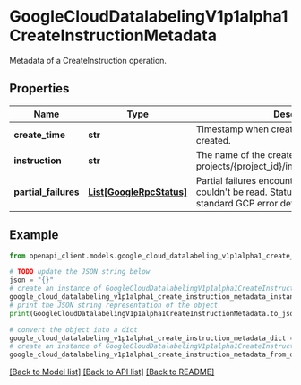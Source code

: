 # GoogleCloudDatalabelingV1p1alpha1CreateInstructionMetadata

Metadata of a CreateInstruction operation.

## Properties

Name | Type | Description | Notes
------------ | ------------- | ------------- | -------------
**create_time** | **str** | Timestamp when create instruction request was created. | [optional] 
**instruction** | **str** | The name of the created Instruction. projects/{project_id}/instructions/{instruction_id} | [optional] 
**partial_failures** | [**List[GoogleRpcStatus]**](GoogleRpcStatus.md) | Partial failures encountered. E.g. single files that couldn&#39;t be read. Status details field will contain standard GCP error details. | [optional] 

## Example

```python
from openapi_client.models.google_cloud_datalabeling_v1p1alpha1_create_instruction_metadata import GoogleCloudDatalabelingV1p1alpha1CreateInstructionMetadata

# TODO update the JSON string below
json = "{}"
# create an instance of GoogleCloudDatalabelingV1p1alpha1CreateInstructionMetadata from a JSON string
google_cloud_datalabeling_v1p1alpha1_create_instruction_metadata_instance = GoogleCloudDatalabelingV1p1alpha1CreateInstructionMetadata.from_json(json)
# print the JSON string representation of the object
print(GoogleCloudDatalabelingV1p1alpha1CreateInstructionMetadata.to_json())

# convert the object into a dict
google_cloud_datalabeling_v1p1alpha1_create_instruction_metadata_dict = google_cloud_datalabeling_v1p1alpha1_create_instruction_metadata_instance.to_dict()
# create an instance of GoogleCloudDatalabelingV1p1alpha1CreateInstructionMetadata from a dict
google_cloud_datalabeling_v1p1alpha1_create_instruction_metadata_from_dict = GoogleCloudDatalabelingV1p1alpha1CreateInstructionMetadata.from_dict(google_cloud_datalabeling_v1p1alpha1_create_instruction_metadata_dict)
```
[[Back to Model list]](../README.md#documentation-for-models) [[Back to API list]](../README.md#documentation-for-api-endpoints) [[Back to README]](../README.md)


